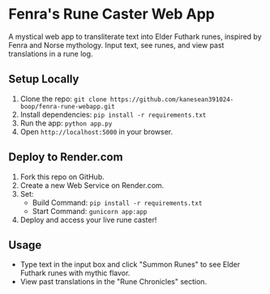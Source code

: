 # Fenra's Rune Caster Web App

A mystical web app to transliterate text into Elder Futhark runes, inspired by Fenra and Norse mythology. Input text, see runes, and view past translations in a rune log.

## Setup Locally
1. Clone the repo: `git clone https://github.com/kanesean391024-boop/fenra-rune-webapp.git`
2. Install dependencies: `pip install -r requirements.txt`
3. Run the app: `python app.py`
4. Open `http://localhost:5000` in your browser.

## Deploy to Render.com
1. Fork this repo on GitHub.
2. Create a new Web Service on Render.com.
3. Set:
   - Build Command: `pip install -r requirements.txt`
   - Start Command: `gunicorn app:app`
4. Deploy and access your live rune caster!

## Usage
- Type text in the input box and click "Summon Runes" to see Elder Futhark runes with mythic flavor.
- View past translations in the "Rune Chronicles" section.
